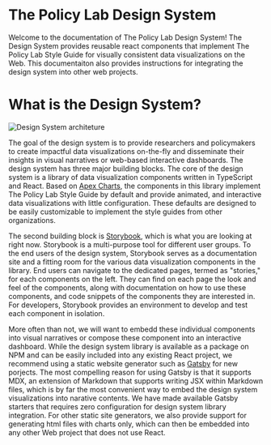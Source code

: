 # The Policy Lab Design System

Welcome to the documentation of The Policy Lab Design System! The Design System provides reusable react components that implement The Policy Lab Style Guide for visually consistent data visualizations on the Web. This documentaiton also provides instructions for integrating the design system into other web projects. 

# What is the Design System?

![Design System architeture](/aurora/design-system.png)

The goal of the design system is to provide researchers and policymakers to create impactful data visualizations on-the-fly and disseminate their insights in visual narratives or web-based interactive dashboards. The design system has three major building blocks. The core of the design system is a library of data visualization components written in TypeScript and React. Based on [Apex Charts](https://apexcharts.com), the components in this library implement The Policy Lab Style Guide by default and provide animated, and interactive data visualizations with little configuration. These defaults are designed to be easily customizable to implement the style guides from other organizations.

The second building block is [Storybook](https://thepolicylab.github.io/aurora), which is what you are looking at right now. Storybook is a multi-purpose tool for different user groups. To the end users of the design system, Storybook serves as a documentation site and a fitting room for the various data visualization components in the library. End users can navigate to the dedicated pages, termed as "stories," for each components on the left. They can find on each page the look and feel of the components, along with documentation on how to use these components, and code snippets of the components they are interested in. For developers, Storybook provides an environment to develop and test each component in isolation.

More often than not, we will want to embedd these individual components into visual narratives or compose these component into an interactive dashboard. While the design system library is available as a package on NPM and can be easily included into any existing React project, we recommend using a static website generator such as [Gatsby](https://gatsbyjs.com) for new porjects. The most compelling reason for using Gatsby is that it supports MDX, an extension of Markdown that supports writing JSX within Markdown files, which is by far the most convenient way to embed the design system visualizations into narative contents. We have made available Gatsby starters that requires zero configuration for design system library integration. For other static site generators, we also provide support for generating html files with charts only, which can then be embedded into any other Web project that does not use React.